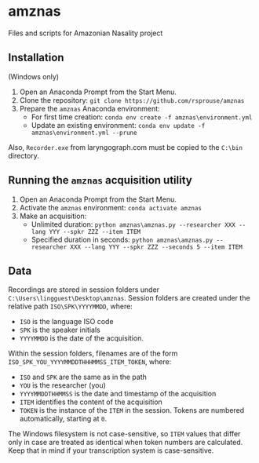 # amznas
Files and scripts for Amazonian Nasality project

## Installation

(Windows only)

1. Open an Anaconda Prompt from the Start Menu.
1. Clone the repository: `git clone https://github.com/rsprouse/amznas`
1. Prepare the `amznas` Anaconda environment:
    * For first time creation: `conda env create -f amznas\environment.yml`
    * Update an existing environment: `conda env update -f amznas\environment.yml --prune`

Also, `Recorder.exe` from laryngograph.com must be copied to the `C:\bin` directory.

## Running the `amznas` acquisition utility

1. Open an Anaconda Prompt from the Start Menu.
1. Activate the `amznas` environment: `conda activate amznas`
1. Make an acquisition:
    * Unlimited duration: `python amznas\amznas.py --researcher XXX --lang YYY --spkr ZZZ --item ITEM`
    * Specified duration in seconds: `python amznas\amznas.py --researcher XXX --lang YYY --spkr ZZZ --seconds 5 --item ITEM`

## Data

Recordings are stored in session folders under `C:\Users\lingguest\Desktop\amznas`. Session folders are created under the relative path `ISO\SPK\YYYYMMDD`, where:
* `ISO` is the language ISO code
* `SPK` is the speaker initials
* `YYYYMMDD` is the date of the acquisition.

Within the session folders, filenames are of the form `ISO_SPK_YOU_YYYYMMDDTHHHMMSS_ITEM_TOKEN`, where:
* `ISO` and `SPK` are the same as in the path
* `YOU` is the researcher (you)
* `YYYYMMDDTHHMMSS` is the date and timestamp of the acquisition
* `ITEM` identifies the content of the acquisition
* `TOKEN` is the instance of the `ITEM` in the session. Tokens are numbered automatically, starting at `0`.

The Windows filesystem is not case-sensitive, so `ITEM` values that differ only in case are treated as identical when token numbers are calculated. Keep that in mind if your transcription system is case-sensitive.
